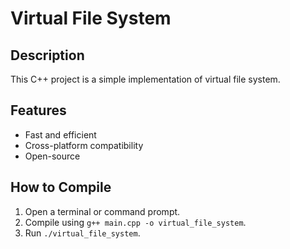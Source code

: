 # Virtual File System

## Description
This C++ project is a simple implementation of virtual file system.

## Features
- Fast and efficient
- Cross-platform compatibility
- Open-source

## How to Compile
1. Open a terminal or command prompt.
2. Compile using `g++ main.cpp -o virtual_file_system`.
3. Run `./virtual_file_system`.